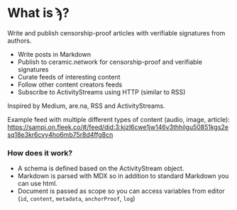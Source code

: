 # What is ϡ?

Write and publish censorship-proof articles with verifiable signatures from authors.

- Write posts in Markdown
- Publish to ceramic.network for censorship-proof and verifiable signatures
- Curate feeds of interesting content
- Follow other content creators feeds
- Subscribe to ActivityStreams using HTTP (similar to RSS)

Inspired by Medium, are.na, RSS and ActivityStreams.

Example feed with multiple different types of content (audio, image, article):
https://sampi.on.fleek.co/#/feed/did:3:kjzl6cwe1jw146v3thhilgu50851kgs2esq18e3kr6cvy4ho6mb75r8d4ffg8cn

### How does it work?

- A schema is defined based on the ActivityStream object.
- Markdown is parsed with MDX so in addition to standard Markdown you can use html.
- Document is passed as scope so you can access variables from editor (`id`, `content`, `metadata`, `anchorProof`, `log`)
